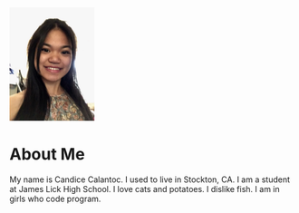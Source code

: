<!DOCTYPE html>
<html>
<body background="">
<head>
<title>Journey Through Coding</title>
</head>
<body>

<img src="File_000.jpeg" style="width:150px;height:200px;">

<h1>About Me</h1>

<p>My name is Candice Calantoc. I used to live in Stockton, CA. I am a student at James Lick High School. I love cats and potatoes. I dislike fish. I am in girls who code program.</p>



